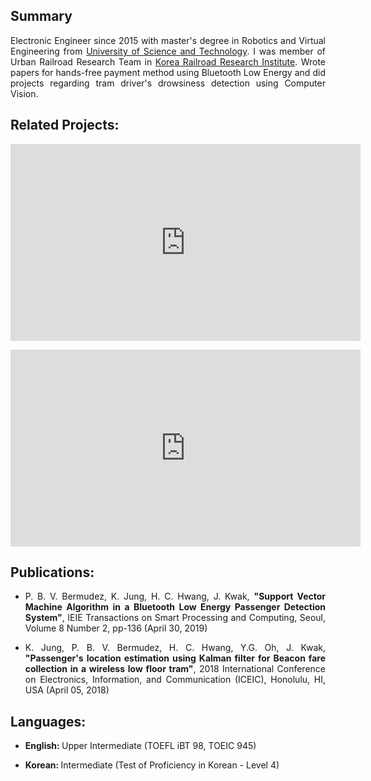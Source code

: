 <h2> Summary </h2>

<div style="text-align: justify"> Electronic Engineer since 2015 with master's degree in Robotics and Virtual Engineering from <a href="https://www.ust.ac.kr/eng.do">University of Science and Technology</a>. I was member of Urban Railroad Research Team in <a href="https://www.krri.re.kr/html/en/">Korea Railroad Research Institute</a>. Wrote papers for hands-free payment method using Bluetooth Low Energy and did projects regarding tram driver's drowsiness detection using Computer Vision.  </div>

<h2>Related Projects:</h2>

<iframe width="560" height="315" src="https://www.youtube.com/embed/9g0LE1K3_I0" frameborder="0" allow="accelerometer; autoplay; clipboard-write; encrypted-media; gyroscope; picture-in-picture" allowfullscreen></iframe>
<p></p>
<iframe width="560" height="315" src="https://www.youtube.com/embed/VLj_hArpkS4" frameborder="0" allow="accelerometer; autoplay; clipboard-write; encrypted-media; gyroscope; picture-in-picture" allowfullscreen></iframe>



<h2>Publications:</h2>
<div style="text-align: justify"> 
<ul>
  <li> P. B. V. Bermudez, K. Jung, H. C. Hwang, J. Kwak, <b>"Support Vector Machine Algorithm in a Bluetooth Low Energy Passenger Detection System"</b>, IEIE Transactions on Smart Processing and Computing, Seoul, Volume 8  Number 2, pp-136 (April  30, 2019) </li>    
    <p></p>
    <li> K. Jung, P. B. V. Bermudez, H. C. Hwang, Y.G. Oh, J. Kwak, <b>"Passenger's location estimation using Kalman filter for Beacon fare collection in a wireless low floor tram"</b>, 2018 International Conference on Electronics, Information, and Communication (ICEIC), Honolulu, HI, USA (April 05, 2018) </li>
</ul>
</div>

<h2>Languages:</h2>
<ul>
  <li> <b>English: </b> Upper Intermediate (TOEFL iBT 98, TOEIC 945)</li>
  <p></p>
  <li> <b> Korean: </b> Intermediate (Test of Proficiency in Korean - Level 4)</li>
</ul>

